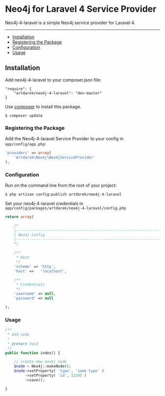 # Neo4j for Laravel 4 Service Provider

Neo4j-4-laravel is a simple Neo4j service provider for Laravel 4. 

---

- [Installation](#installation)
- [Registering the Package](#registering-the-package)
- [Configuration](#Configuration)
- [Usage](#usage)

## Installation

Add neo4j-4-laravel to your composer.json file:

```
"require": {
	"artdarek/neo4j-4-laravel": "dev-master"
}
```

Use [composer](http://getcomposer.org) to install this package.

```
$ composer update
```

### Registering the Package

Add the Neo4j-4-laravel Service Provider to your config in ``app/config/app.php``:

```php
'providers' => array(
	'Artdarek\Neo4j\Neo4jServiceProvider'
),
```

### Configuration

Run on the command line from the root of your project:

```
$ php artisan config:publish artdarek/neo4j-4-laravel
```

Set your neo4j-4-laravel credentials in ``app/config/packages/artdarek/neo4j-4-laravel/config.php``

```php
return array( 

	/*
	|--------------------------------------------------------------------------
	| Neo4j Config
	|--------------------------------------------------------------------------
	*/

	/**
	 * Host
	 */
	'scheme' => 'http', 
	'host' => 	'localhost',

	/**
	 * Credentials
	 */
	'username' => null,
	'password' => null 

);
```

### Usage

```php
/**
 * Add node
 *
 * @return Void
 */
public function index() {

    // create mew neo4j node
    $node = Neo4j::makeNode();
    $node->setProperty( 'type', 'some type' )
         ->setProperty( 'id', 12345 )
         ->save();

}
```
